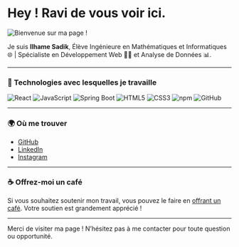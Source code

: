 # Hey ! Ravi de vous voir ici.

![Bienvenue sur ma page !](URL_DU_GIF_ANIME)

Je suis **Ilhame Sadik**, Élève Ingénieure en Mathématiques et Informatiques 🌐 | Spécialiste en Développement Web 👨‍💻 et Analyse de Données 📊.

---

### 🌟 Technologies avec lesquelles je travaille

![React](https://img.shields.io/badge/Tech-React-blue)
![JavaScript](https://img.shields.io/badge/Tech-JavaScript-yellow)
![Spring Boot](https://img.shields.io/badge/Tech-Spring%20Boot-green)
![HTML5](https://img.shields.io/badge/Tech-HTML5-orange)
![CSS3](https://img.shields.io/badge/Tech-CSS3-blue)
![npm](https://img.shields.io/badge/Tech-npm-red)
![GitHub](https://img.shields.io/badge/Tech-GitHub-black)

---

### 🌍 Où me trouver

- [GitHub](https://github.com/IlhameSadik)
- [LinkedIn](https://www.linkedin.com/in/ilhame-sadik-4a2404163/)
- [Instagram](https://instagram.com/VotreNomUtilisateur)

---

### ☕ Offrez-moi un café

Si vous souhaitez soutenir mon travail, vous pouvez le faire en [offrant un café](https://buymeacoffee.com/sadikilhamg). Votre soutien est grandement apprécié !

---

Merci de visiter ma page ! N’hésitez pas à me contacter pour toute question ou opportunité.
